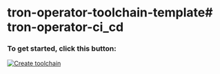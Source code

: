 # tron-operator-toolchain-template# tron-operator-ci_cd

### To get started, click this button:
[![Create toolchain](https://cloud.ibm.com/devops/graphics/create_toolchain_button.png)](https://cloud.ibm.com/devops/setup/deploy?repository=https%3A%2F%2Fgithub.com%2Fjauninb%2Ftron-operator-toolchain-template&env_id=ibm:yp:us-south&source_provider=githubconsolidated)

